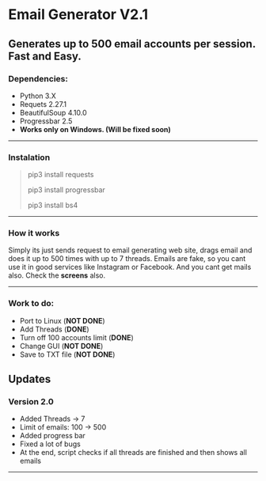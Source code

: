 # Email Generator V2.1
## Generates up to 500 email accounts per session. Fast and Easy.

### Dependencies:
+ Python 3.X
+ Requets 2.27.1
+ BeautifulSoup 4.10.0
+ Progressbar 2.5
+ **Works only on Windows. (Will be fixed soon)**
***
### Instalation
> pip3 install requests
> 
> pip3 install progressbar
> 
> pip3 install bs4
***
### How it works
Simply its just sends request to email generating web site, drags email and does it up to 500 times with up to 7 threads. Emails are fake, so you cant use it in good services like Instagram or Facebook. And you cant get mails also. Check the **screens** also.
***
### Work to do:
+ Port to Linux (**NOT DONE**)
+ Add Threads (**DONE**)
+ Turn off 100 accounts limit (**DONE**)
+ Change GUI (**NOT DONE**)
+ Save to TXT file (**NOT DONE**)

## Updates
### Version 2.0
+ Added Threads -> 7
+ Limit of emails: 100 -> 500
+ Added progress bar
+ Fixed a lot of bugs
+ At the end, script checks if all threads are finished and then shows all emails
***

